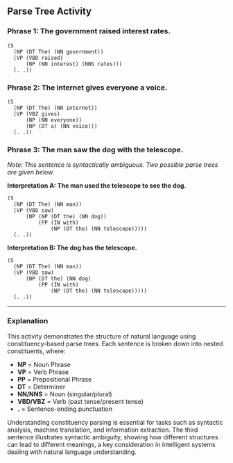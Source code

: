 ## Parse Tree Activity

### Phrase 1: The government raised interest rates.

```
(S
  (NP (DT The) (NN government))
  (VP (VBD raised)
      (NP (NN interest) (NNS rates)))
  (. .))
```

### Phrase 2: The internet gives everyone a voice.

```
(S
  (NP (DT The) (NN internet))
  (VP (VBZ gives)
      (NP (NN everyone))
      (NP (DT a) (NN voice)))
  (. .))
```

### Phrase 3: The man saw the dog with the telescope.

*Note: This sentence is syntactically ambiguous. Two possible parse trees are given below.*

**Interpretation A: The man used the telescope to see the dog.**
```
(S
  (NP (DT The) (NN man))
  (VP (VBD saw)
      (NP (NP (DT the) (NN dog))
          (PP (IN with)
              (NP (DT the) (NN telescope)))))
  (. .))
```

**Interpretation B: The dog has the telescope.**
```
(S
  (NP (DT The) (NN man))
  (VP (VBD saw)
      (NP (DT the) (NN dog)
          (PP (IN with)
              (NP (DT the) (NN telescope)))))
  (. .))
```

---

### Explanation

This activity demonstrates the structure of natural language using constituency-based parse trees. Each sentence is broken down into nested constituents, where:
- **NP** = Noun Phrase
- **VP** = Verb Phrase
- **PP** = Prepositional Phrase
- **DT** = Determiner
- **NN/NNS** = Noun (singular/plural)
- **VBD/VBZ** = Verb (past tense/present tense)
- **.** = Sentence-ending punctuation

Understanding constituency parsing is essential for tasks such as syntactic analysis, machine translation, and information extraction. The third sentence illustrates syntactic ambiguity, showing how different structures can lead to different meanings, a key consideration in intelligent systems dealing with natural language understanding.

